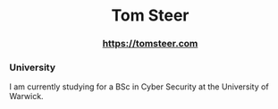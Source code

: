 <h1 align="center">Tom Steer</h1>
<h3 align="center"><a href="https://tomsteer.com">https://tomsteer.com</a></h3>

<h3>University</h3>
I am currently studying for a BSc in Cyber Security at the University of Warwick.<br>
